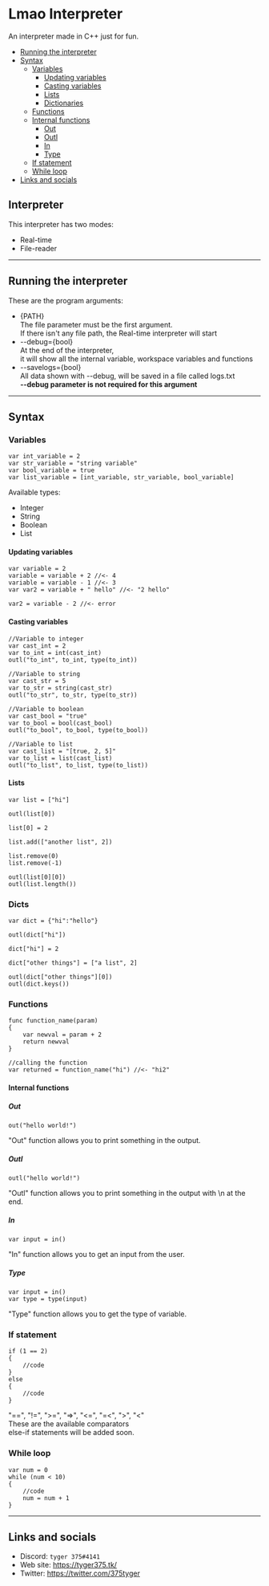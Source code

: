 # Lmao Interpreter

An interpreter made in C++ just for fun.

- [Running the interpreter](#Running-the-interpreter)
- [Syntax](#Syntax)
  - [Variables](#Variables)
    - [Updating variables](#Updating-variables)
    - [Casting variables](#Casting-variables)
    - [Lists](#Lists)
    - [Dictionaries](#Dicts)
  - [Functions](#Functions)
  - [Internal functions](#Internal-functions)
    - [Out](#Out)
    - [Outl](#Outl)
    - [In](#In)
    - [Type](#Type)
  - [If statement](#If-statement)
  - [While loop](#While-loop)
- [Links and socials](#Links-and-socials)

## Interpreter

This interpreter has two modes: <br>
- Real-time
- File-reader<br>

***

## Running the interpreter
These are the program arguments:<br>
- {PATH}<br>
The file parameter must be the first argument.<br>
If there isn't any file path, the Real-time interpreter will start
- --debug={bool}<br>
At the end of the interpreter,<br>
it will show all the internal variable, workspace variables and functions
- --savelogs={bool}<br>
All data shown with --debug, will be saved in a file called logs.txt<br>
**--debug parameter is not required for this argument**

***

## Syntax

### Variables
```
var int_variable = 2
var str_variable = "string variable"
var bool_variable = true
var list_variable = [int_variable, str_variable, bool_variable]
```

Available types:<br>
- Integer
- String
- Boolean
- List

#### Updating variables

```
var variable = 2
variable = variable + 2 //<- 4
variable = variable - 1 //<- 3
var var2 = variable + " hello" //<- "2 hello"

var2 = variable - 2 //<- error
```

#### Casting variables

```
//Variable to integer
var cast_int = 2
var to_int = int(cast_int)
outl("to_int", to_int, type(to_int))

//Variable to string
var cast_str = 5
var to_str = string(cast_str)
outl("to_str", to_str, type(to_str))

//Variable to boolean
var cast_bool = "true"
var to_bool = bool(cast_bool)
outl("to_bool", to_bool, type(to_bool))

//Variable to list
var cast_list = "[true, 2, 5]"
var to_list = list(cast_list)
outl("to_list", to_list, type(to_list))
```

#### Lists

```
var list = ["hi"]

outl(list[0])

list[0] = 2

list.add(["another list", 2])

list.remove(0)
list.remove(-1)

outl(list[0][0])
outl(list.length())
```

### Dicts

```
var dict = {"hi":"hello"}

outl(dict["hi"])

dict["hi"] = 2

dict["other things"] = ["a list", 2]

outl(dict["other things"][0])
outl(dict.keys())
```

### Functions

```
func function_name(param)
{
    var newval = param + 2
    return newval
}

//calling the function
var returned = function_name("hi") //<- "hi2"
```

#### Internal functions

##### Out
```
out("hello world!")
```
"Out" function allows you to print something in the output. <br>

##### Outl
```
outl("hello world!")
```
"Outl" function allows you to print something in the output with \n at the end. <br>

##### In
```
var input = in()
```
"In" function allows you to get an input from the user. <br>

##### Type
```
var input = in()
var type = type(input)
```
"Type" function allows you to get the type of variable. <br> 

### If statement

```
if (1 == 2)
{
    //code
}
else
{
    //code
}
```

"==",
"!=",
">=",
"=>",
"<=",
"=<",
">",
"<"<br>
These are the available comparators<br>
else-if statements will be added soon.

### While loop

```
var num = 0
while (num < 10)
{
    //code
    num = num + 1
}
```

***

## Links and socials

- Discord: `tyger 375#4141`<br>
- Web site: https://tyger375.tk/ <br>
- Twitter: https://twitter.com/375tyger <br>
